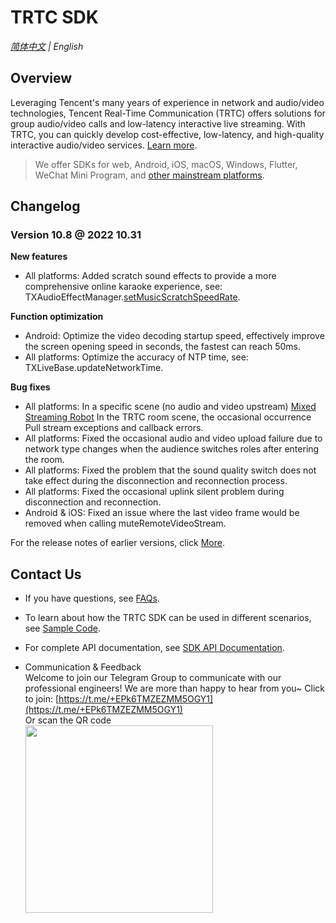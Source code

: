 # TRTC SDK

_[简体中文](README-zh_CN.md) | English_
## Overview

Leveraging Tencent's many years of experience in network and audio/video technologies, Tencent Real-Time Communication (TRTC) offers solutions for group audio/video calls and low-latency interactive live streaming. With TRTC, you can quickly develop cost-effective, low-latency, and high-quality interactive audio/video services. [Learn more](https://www.tencentcloud.com/document/product/647/35078).

> We offer SDKs for web, Android, iOS, macOS, Windows, Flutter, WeChat Mini Program, and [other mainstream platforms](https://github.com/LiteAVSDK?q=TRTC_&type=all&sort=).



## Changelog
### Version 10.8 @ 2022 10.31

**New features**

- All platforms: Added scratch sound effects to provide a more comprehensive online karaoke experience, see: TXAudioEffectManager.[setMusicScratchSpeedRate](https://cloud.tencent.com/document/product/647/79623#314ea310a5f8f3a7c2d51599a47a4c99).

**Function optimization**

- Android: Optimize the video decoding startup speed, effectively improve the screen opening speed in seconds, the fastest can reach 50ms.
- All platforms: Optimize the accuracy of NTP time, see: TXLiveBase.updateNetworkTime.

**Bug fixes**

- All platforms: In a specific scene (no audio and video upstream) [Mixed Streaming Robot](https://cloud.tencent.com/document/product/647/79626#ff59c8b94f588385a0ed3b39f6b6184a) In the TRTC room scene, the occasional occurrence Pull stream exceptions and callback errors.
- All platforms: Fixed the occasional audio and video upload failure due to network type changes when the audience switches roles after entering the room.
- All platforms: Fixed the problem that the sound quality switch does not take effect during the disconnection and reconnection process.
- All platforms: Fixed the occasional uplink silent problem during disconnection and reconnection.
- Android & iOS: Fixed an issue where the last video frame would be removed when calling muteRemoteVideoStream.

For the release notes of earlier versions, click [More](https://www.tencentcloud.com/document/product/647/39426).


## Contact Us
- If you have questions, see [FAQs](https://www.tencentcloud.com/document/product/647/36057).

- To learn about how the TRTC SDK can be used in different scenarios, see [Sample Code](https://www.tencentcloud.com/document/product/647/42963).

- For complete API documentation, see [SDK API Documentation](https://www.tencentcloud.com/document/product/647/35119).

- Communication & Feedback   
Welcome to join our Telegram Group to communicate with our professional engineers! We are more than happy to hear from you~
Click to join: [https://t.me/+EPk6TMZEZMM5OGY1](https://t.me/+EPk6TMZEZMM5OGY1)   
Or scan the QR code   
  <img src="https://qcloudimg.tencent-cloud.cn/raw/79cbfd13877704ff6e17f30de09002dd.jpg" width="300px">    
